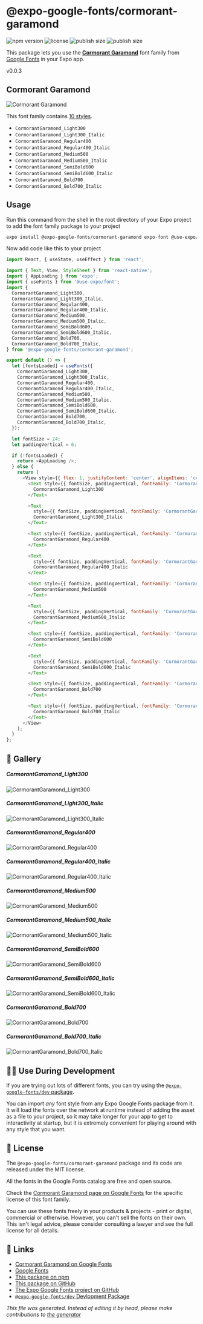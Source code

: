# @expo-google-fonts/cormorant-garamond

![npm version](https://flat.badgen.net/npm/v/@expo-google-fonts/cormorant-garamond)
![license](https://flat.badgen.net/github/license/expo/google-fonts)
![publish size](https://flat.badgen.net/packagephobia/install/@expo-google-fonts/cormorant-garamond)
![publish size](https://flat.badgen.net/packagephobia/publish/@expo-google-fonts/cormorant-garamond)

This package lets you use the [**Cormorant Garamond**](https://fonts.google.com/specimen/Cormorant+Garamond) font family from [Google Fonts](https://fonts.google.com/) in your Expo app.

v0.0.3

## Cormorant Garamond

![Cormorant Garamond](./font-family.png)

This font family contains [10 styles](#gallery).

- `CormorantGaramond_Light300`
- `CormorantGaramond_Light300_Italic`
- `CormorantGaramond_Regular400`
- `CormorantGaramond_Regular400_Italic`
- `CormorantGaramond_Medium500`
- `CormorantGaramond_Medium500_Italic`
- `CormorantGaramond_SemiBold600`
- `CormorantGaramond_SemiBold600_Italic`
- `CormorantGaramond_Bold700`
- `CormorantGaramond_Bold700_Italic`

## Usage

Run this command from the shell in the root directory of your Expo project to add the font family package to your project
```sh
expo install @expo-google-fonts/cormorant-garamond expo-font @use-expo/font
```

Now add code like this to your project
```js
import React, { useState, useEffect } from 'react';

import { Text, View, StyleSheet } from 'react-native';
import { AppLoading } from 'expo';
import { useFonts } from '@use-expo/font';
import {
  CormorantGaramond_Light300,
  CormorantGaramond_Light300_Italic,
  CormorantGaramond_Regular400,
  CormorantGaramond_Regular400_Italic,
  CormorantGaramond_Medium500,
  CormorantGaramond_Medium500_Italic,
  CormorantGaramond_SemiBold600,
  CormorantGaramond_SemiBold600_Italic,
  CormorantGaramond_Bold700,
  CormorantGaramond_Bold700_Italic,
} from '@expo-google-fonts/cormorant-garamond';

export default () => {
  let [fontsLoaded] = useFonts({
    CormorantGaramond_Light300,
    CormorantGaramond_Light300_Italic,
    CormorantGaramond_Regular400,
    CormorantGaramond_Regular400_Italic,
    CormorantGaramond_Medium500,
    CormorantGaramond_Medium500_Italic,
    CormorantGaramond_SemiBold600,
    CormorantGaramond_SemiBold600_Italic,
    CormorantGaramond_Bold700,
    CormorantGaramond_Bold700_Italic,
  });

  let fontSize = 24;
  let paddingVertical = 6;

  if (!fontsLoaded) {
    return <AppLoading />;
  } else {
    return (
      <View style={{ flex: 1, justifyContent: 'center', alignItems: 'center' }}>
        <Text style={{ fontSize, paddingVertical, fontFamily: 'CormorantGaramond_Light300' }}>
          CormorantGaramond_Light300
        </Text>

        <Text
          style={{ fontSize, paddingVertical, fontFamily: 'CormorantGaramond_Light300_Italic' }}>
          CormorantGaramond_Light300_Italic
        </Text>

        <Text style={{ fontSize, paddingVertical, fontFamily: 'CormorantGaramond_Regular400' }}>
          CormorantGaramond_Regular400
        </Text>

        <Text
          style={{ fontSize, paddingVertical, fontFamily: 'CormorantGaramond_Regular400_Italic' }}>
          CormorantGaramond_Regular400_Italic
        </Text>

        <Text style={{ fontSize, paddingVertical, fontFamily: 'CormorantGaramond_Medium500' }}>
          CormorantGaramond_Medium500
        </Text>

        <Text
          style={{ fontSize, paddingVertical, fontFamily: 'CormorantGaramond_Medium500_Italic' }}>
          CormorantGaramond_Medium500_Italic
        </Text>

        <Text style={{ fontSize, paddingVertical, fontFamily: 'CormorantGaramond_SemiBold600' }}>
          CormorantGaramond_SemiBold600
        </Text>

        <Text
          style={{ fontSize, paddingVertical, fontFamily: 'CormorantGaramond_SemiBold600_Italic' }}>
          CormorantGaramond_SemiBold600_Italic
        </Text>

        <Text style={{ fontSize, paddingVertical, fontFamily: 'CormorantGaramond_Bold700' }}>
          CormorantGaramond_Bold700
        </Text>

        <Text style={{ fontSize, paddingVertical, fontFamily: 'CormorantGaramond_Bold700_Italic' }}>
          CormorantGaramond_Bold700_Italic
        </Text>
      </View>
    );
  }
};

```

## 🔡 Gallery

##### CormorantGaramond_Light300
![CormorantGaramond_Light300](./9e5ae2850e0033754375df527e1bb29ed63bd133553ce65b8d9313dd4cc944f8.ttf.png)

##### CormorantGaramond_Light300_Italic
![CormorantGaramond_Light300_Italic](./86bc19f83cdf358de6e84a3bdbdc0f24e24d47bbdbf7cc2eac80d7bfe24dfdd4.ttf.png)

##### CormorantGaramond_Regular400
![CormorantGaramond_Regular400](./5a2dd210ea12467e5697bb32480d20e0ebfbe2c2af1c64b1679567cf3486a8a5.ttf.png)

##### CormorantGaramond_Regular400_Italic
![CormorantGaramond_Regular400_Italic](./4766c3793328466bbd4f974a3843b2bffb312bd22c98098b0dec8990ba48f5e2.ttf.png)

##### CormorantGaramond_Medium500
![CormorantGaramond_Medium500](./31bc31d93d2a5c505ca03887ae0ad2ad816caf59499f35016d89fe4d5db18ced.ttf.png)

##### CormorantGaramond_Medium500_Italic
![CormorantGaramond_Medium500_Italic](./e2b5d7b06e08f325bc0513179903b1423183f6533fec2645b64a6e1f24ad699c.ttf.png)

##### CormorantGaramond_SemiBold600
![CormorantGaramond_SemiBold600](./25068099ded344cf0919185bae33e11bca97b6c8b1a528dede8ac80325e27c6b.ttf.png)

##### CormorantGaramond_SemiBold600_Italic
![CormorantGaramond_SemiBold600_Italic](./e316fc5e36acd433eb0c3ea1b28d8475a1ff9d0da27bf329fa1bd5d54eb870bf.ttf.png)

##### CormorantGaramond_Bold700
![CormorantGaramond_Bold700](./b273c7be0b4af1389631638e4f056f5d9066fc17d321e665b3a28d43001736af.ttf.png)

##### CormorantGaramond_Bold700_Italic
![CormorantGaramond_Bold700_Italic](./e1c32c701a4b7594cd169653bc0feceed0160066ce7cedd06999fc884ddd6c02.ttf.png)


## 👩‍💻 Use During Development

If you are trying out lots of different fonts, you can try using the [`@expo-google-fonts/dev` package](https://github.com/expo/google-fonts/tree/master/font-packages/dev#readme).

You can import *any* font style from any Expo Google Fonts package from it. It will load the fonts
over the network at runtime instead of adding the asset as a file to your project, so it may take longer
for your app to get to interactivity at startup, but it is extremely convenient
for playing around with any style that you want.

## 📖 License

The `@expo-google-fonts/cormorant-garamond` package and its code are released under the MIT license.

All the fonts in the Google Fonts catalog are free and open source.

Check the [Cormorant Garamond page on Google Fonts](https://fonts.google.com/specimen/Cormorant+Garamond) for the specific license of this font family.

You can use these fonts freely in your products & projects - print or digital, commercial or otherwise. However, you can't sell the fonts on their own. This isn't legal advice, please consider consulting a lawyer and see the full license for all details.

## 🔗 Links

- [Cormorant Garamond on Google Fonts](https://fonts.google.com/specimen/Cormorant+Garamond)
- [Google Fonts](https://fonts.google.com/)
- [This package on npm](https://www.npmjs.com/package/@expo-google-fonts/cormorant-garamond)
- [This package on GitHub](https://github.com/expo/google-fonts/tree/master/font-packages/cormorant-garamond)
- [The Expo Google Fonts project on GitHub](https://github.com/expo/google-fonts)
- [`@expo-google-fonts/dev` Devlopment Package](https://github.com/expo/google-fonts/tree/master/font-packages/dev)


*This file was generated. Instead of editing it by head, please make contributions to [the generator](https://github.com/expo/google-fonts/tree/master/packages/generator)*
